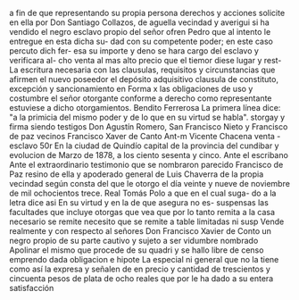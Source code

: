 a fin de que representando su propia persona derechos y acciones solicite en ella por Don Santiago Collazos, de aguella vecindad y averigui si ha vendido el negro esclavo propio del señor ofren
Pedro que al intento le entregue en esta dicha su- dad con su competente poder; en este caso percuto dich fer- esa su importe y deno se hara cargo del esclavo y verificara al- cho venta al mas alto precio que el tiemor diese lugar y rest-
La escritura necesaria con las clausulas, requisitos y circunstancias que afirmen el nuevo poseedor el depósito adquisitivo clausula de constituto, excepción y sancionamiento en
Forma x las obligaciones de uso y costumbre el señor otorgante conforme a derecho como representante estuviese a dicho otorgamientos.
Bendito Ferrerosa
La primera línea dice: "a la primicia del mismo poder y de lo que en su virtud se habla".
storgay y firma siendo testigos Don Agustín Romero, San Francisco Nieto y Francisco de paz vecinos Francisco Xaver de Canto Ant-m Vicente Chacena
venta - esclavo
50r En la ciudad de Quindío capital de la provincia del cundibar y
evolucion de Marzo de 1878, a los ciento sesenta y cinco. Ante el escribano
Ante el extraordinario testimonio que se nombraron parecido Francisco de Paz resino de ella y apoderado general de Luis Chaverra de la propia vecindad según consta del que le otorgo el día veinte y nueve de noviembre de mil ochocientos trece.
Real Tomás Polo a que en el cual suga- do a la letra dice asi En su virtud y en la de que asegura no es- suspensas las facultades que incluye otorgas que vea que por lo tanto remita a la casa necesario se remite necesito que se remite a table limitadas ni susp
Vende realmente y con respecto al señores Don Francisco Xavier de Conto un negro propio de su parte cautivo y sujeto a ser vidumbre nombrado Apolinar el mismo que procede de su quadri y se hallo libre de censo emprendo dada obligacion e hipote
La especial ni general que no la tiene como así la expresa y señalen de en precio y cantidad de trescientos y cincuenta pesos de plata de ocho reales que por le ha dado a su entera satisfacción